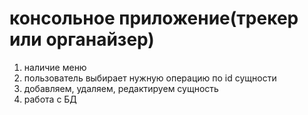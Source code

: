 # консольное приложение(трекер или органайзер)
1. наличие меню
2. пользователь выбирает нужную операцию по id сущности
3. добавляем, удаляем, редактируем сущность
4. работа с БД